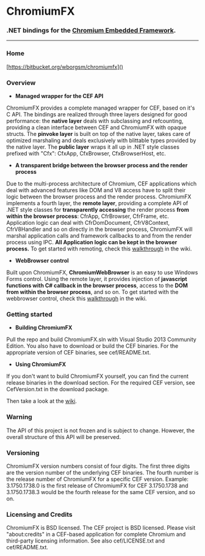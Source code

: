 # ChromiumFX #

### .NET bindings for the [Chromium Embedded Framework](https://code.google.com/p/chromiumembedded/). ###
----------

### Home ###
[https://bitbucket.org/wborgsm/chromiumfx]()

### Overview ###

* **Managed wrapper for the CEF API**

ChromiumFX provides a complete managed wrapper for CEF, based on it's C API. The bindings are realized through three layers designed for good performance: the **native layer** deals with subclassing and refcounting, providing a clean interface between CEF and ChromiumFX with opaque structs. The **pinvoke layer** is built on top of the native layer, takes care of optimized marshaling and deals exclusively with blittable types provided by the native layer. The **public layer** wraps it all up in .NET style classes prefixed with "Cfx": CfxApp, CfxBrowser, CfxBrowserHost, etc.

* **A transparent bridge between the browser process and the render process**

Due to the multi-process architecture of Chromium, CEF applications which deal with advanced features like DOM and V8 access have to split their logic between the browser process and the render process. ChromiumFX implements a fourth layer, the **remote layer**, providing a complete API of .NET style classes for **transparently accessing** the render process **from within the browser process**: CfrApp, CfrBrowser, CfrFrame, etc. Application logic can deal with CfrDomDocument, CfrV8Context, CfrV8Handler and so on directly in the browser process, ChromiumFX will marshal application calls and framework callbacks to and from the render process using IPC. **All Application logic can be kept in the browser process.** To get started with remoting, check this [walkthrough](https://bitbucket.org/wborgsm/chromiumfx/wiki/Walkthrough_02) in the wiki. 

* **WebBrowser control**

Built upon ChromiumFX, **ChromiumWebBrowser** is an easy to use Windows Forms control. Using the remote layer, it provides injection of **javascript functions with C# callback in the browser process**, access to the **DOM from within the browser process**, and so on. To get started with the webbrowser control, check this [walkthrough](https://bitbucket.org/wborgsm/chromiumfx/wiki/Walkthrough_01) in the wiki.

### Getting started ###

* **Building ChromiumFX**

Pull the repo and build ChromiumFX.sln with Visual Studio 2013 Community Edition. You also have to download or build the CEF binaries. For the appropriate version of CEF binaries, see cef/README.txt.

* **Using ChromiumFX**

If you don't want to build ChromiumFX yourself, you can find the current release binaries in the download section. For the required CEF version, see CefVersion.txt in the download package.

Then take a look at the [wiki](https://bitbucket.org/wborgsm/chromiumfx/wiki/Home).

### Warning ###
The API of this project is not frozen and is subject to change. However, the overall structure of this API will be preserved.

### Versioning ###

ChromiumFX version numbers consist of four digits. The first three digits are the version number of the underlying CEF binaries. The fourth number is the release number of ChromiumFX for a specific CEF version. Example: 3.1750.1738.0 is the first release of ChromiumFX for CEF 3.1750.1738 and 3.1750.1738.3 would be the fourth release for the same CEF version, and so on.

### Licensing and Credits ###

ChromiumFX is BSD licensed. The CEF project is BSD licensed. Please visit
"about:credits" in a CEF-based application for complete Chromium and third-party
licensing information. See also cef/LICENSE.txt and cef/README.txt.